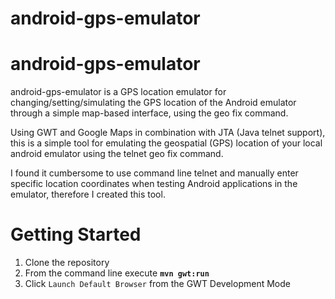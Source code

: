 android-gps-emulator
====================

android-gps-emulator
====================

android-gps-emulator is a GPS location emulator for changing/setting/simulating the GPS location of the Android emulator through a simple map-based interface, using the geo fix command.

Using GWT and Google Maps in combination with JTA (Java telnet support), this is a simple tool for emulating the geospatial (GPS) location of your local android emulator using the telnet geo fix command.

I found it cumbersome to use command line telnet and manually enter specific location coordinates when testing Android applications in the emulator, therefore I created this tool.

Getting Started
===============

1. Clone the repository
2. From the command line execute **`mvn gwt:run`**
3. Click `Launch Default Browser` from the GWT Development Mode




